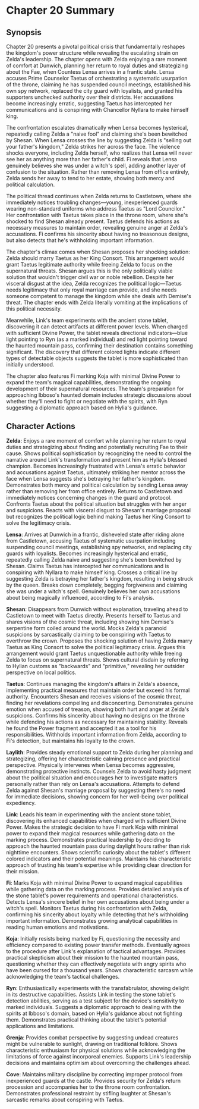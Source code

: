 # Chapter 20 Summary

## Synopsis

Chapter 20 presents a pivotal political crisis that fundamentally reshapes the kingdom's power structure while revealing the escalating strain on Zelda's leadership. The chapter opens with Zelda enjoying a rare moment of comfort at Dunwich, planning her return to royal duties and strategizing about the Fae, when Countess Lensa arrives in a frantic state. Lensa accuses Prime Counselor Taetus of orchestrating a systematic usurpation of the throne, claiming he has suspended council meetings, established his own spy network, replaced the city guard with loyalists, and granted his supporters unchecked authority over their districts. Her accusations become increasingly erratic, suggesting Taetus has intercepted her communications and is conspiring with Chancellor Nyllara to make himself king.

The confrontation escalates dramatically when Lensa becomes hysterical, repeatedly calling Zelda a "naive fool" and claiming she's been bewitched by Shesan. When Lensa crosses the line by suggesting Zelda is "selling out your father's kingdom," Zelda strikes her across the face. The violence shocks everyone, including Zelda herself, who realizes that Lensa will never see her as anything more than her father's child. Fi reveals that Lensa genuinely believes she was under a witch's spell, adding another layer of confusion to the situation. Rather than removing Lensa from office entirely, Zelda sends her away to tend to her estate, showing both mercy and political calculation.

The political thread continues when Zelda returns to Castletown, where she immediately notices troubling changes—young, inexperienced guards wearing non-standard uniforms who address Taetus as "Lord Councilor." Her confrontation with Taetus takes place in the throne room, where she's shocked to find Shesan already present. Taetus defends his actions as necessary measures to maintain order, revealing genuine anger at Zelda's accusations. Fi confirms his sincerity about having no treasonous designs, but also detects that he's withholding important information.

The chapter's climax comes when Shesan proposes her shocking solution: Zelda should marry Taetus as her King Consort. This arrangement would grant Taetus legitimate authority while freeing Zelda to focus on the supernatural threats. Shesan argues this is the only politically viable solution that wouldn't trigger civil war or noble rebellion. Despite her visceral disgust at the idea, Zelda recognizes the political logic—Taetus needs legitimacy that only royal marriage can provide, and she needs someone competent to manage the kingdom while she deals with Demise's threat. The chapter ends with Zelda literally vomiting at the implications of this political necessity.

Meanwhile, Link's team experiments with the ancient stone tablet, discovering it can detect artifacts at different power levels. When charged with sufficient Divine Power, the tablet reveals directional indicators—blue light pointing to Ryn (as a marked individual) and red light pointing toward the haunted mountain pass, confirming their destination contains something significant. The discovery that different colored lights indicate different types of detectable objects suggests the tablet is more sophisticated than initially understood.

The chapter also features Fi marking Koja with minimal Divine Power to expand the team's magical capabilities, demonstrating the ongoing development of their supernatural resources. The team's preparation for approaching Ibboso's haunted domain includes strategic discussions about whether they'll need to fight or negotiate with the spirits, with Ryn suggesting a diplomatic approach based on Hylia's guidance.

## Character Actions

**Zelda**: Enjoys a rare moment of comfort while planning her return to royal duties and strategizing about finding and potentially recruiting Fae to their cause. Shows political sophistication by recognizing the need to control the narrative around Link's transformation and present him as Hylia's blessed champion. Becomes increasingly frustrated with Lensa's erratic behavior and accusations against Taetus, ultimately striking her mentor across the face when Lensa suggests she's betraying her father's kingdom. Demonstrates both mercy and political calculation by sending Lensa away rather than removing her from office entirely. Returns to Castletown and immediately notices concerning changes in the guard and protocol. Confronts Taetus about the political situation but struggles with her anger and suspicions. Reacts with visceral disgust to Shesan's marriage proposal but recognizes the political logic behind making Taetus her King Consort to solve the legitimacy crisis.

**Lensa**: Arrives at Dunwich in a frantic, disheveled state after riding alone from Castletown, accusing Taetus of systematic usurpation including suspending council meetings, establishing spy networks, and replacing city guards with loyalists. Becomes increasingly hysterical and erratic, repeatedly calling Zelda naive and suggesting she's been bewitched by Shesan. Claims Taetus has intercepted her communications and is conspiring with Nyllara to make himself king. Crosses a critical line by suggesting Zelda is betraying her father's kingdom, resulting in being struck by the queen. Breaks down completely, begging forgiveness and claiming she was under a witch's spell. Genuinely believes her own accusations about being magically influenced, according to Fi's analysis.

**Shesan**: Disappears from Dunwich without explanation, traveling ahead to Castletown to meet with Taetus directly. Presents herself to Taetus and shares visions of the cosmic threat, including showing him Demise's serpentine form coiled around the world. Mocks Zelda's paranoid suspicions by sarcastically claiming to be conspiring with Taetus to overthrow the crown. Proposes the shocking solution of having Zelda marry Taetus as King Consort to solve the political legitimacy crisis. Argues this arrangement would grant Taetus unquestionable authority while freeing Zelda to focus on supernatural threats. Shows cultural disdain by referring to Hylian customs as "backwards" and "primitive," revealing her outsider perspective on local politics.

**Taetus**: Continues managing the kingdom's affairs in Zelda's absence, implementing practical measures that maintain order but exceed his formal authority. Encounters Shesan and receives visions of the cosmic threat, finding her revelations compelling and disconcerting. Demonstrates genuine emotion when accused of treason, showing both hurt and anger at Zelda's suspicions. Confirms his sincerity about having no designs on the throne while defending his actions as necessary for maintaining stability. Reveals he found the Power fragment and accepted it as a tool for his responsibilities. Withholds important information from Zelda, according to Fi's detection, but maintains his loyalty to the crown.

**Laylith**: Provides steady emotional support to Zelda during her planning and strategizing, offering her characteristic calming presence and practical perspective. Physically intervenes when Lensa becomes aggressive, demonstrating protective instincts. Counsels Zelda to avoid hasty judgment about the political situation and encourages her to investigate matters personally rather than rely on Lensa's accusations. Attempts to defend Zelda against Shesan's marriage proposal by suggesting there's no need for immediate decisions, showing concern for her well-being over political expediency.

**Link**: Leads his team in experimenting with the ancient stone tablet, discovering its enhanced capabilities when charged with sufficient Divine Power. Makes the strategic decision to have Fi mark Koja with minimal power to expand their magical resources while gathering data on the marking process. Demonstrates practical leadership by deciding to approach the haunted mountain pass during daylight hours rather than risk nighttime encounters. Shows scientific curiosity about the tablet's different colored indicators and their potential meanings. Maintains his characteristic approach of trusting his team's expertise while providing clear direction for their mission.

**Fi**: Marks Koja with minimal Divine Power to expand magical capabilities while gathering data on the marking process. Provides detailed analysis of the stone tablet's power requirements and operational characteristics. Detects Lensa's sincere belief in her own accusations about being under a witch's spell. Monitors Taetus during his confrontation with Zelda, confirming his sincerity about loyalty while detecting that he's withholding important information. Demonstrates growing analytical capabilities in reading human emotions and motivations.

**Koja**: Initially resists being marked by Fi, questioning the necessity and efficiency compared to existing power transfer methods. Eventually agrees to the procedure after Link's explanation of tactical advantages. Provides practical skepticism about their mission to the haunted mountain pass, questioning whether they can effectively negotiate with angry spirits who have been cursed for a thousand years. Shows characteristic sarcasm while acknowledging the team's tactical challenges.

**Ryn**: Enthusiastically experiments with the transfabrulator, showing delight in its destructive capabilities. Assists Link in testing the stone tablet's detection abilities, serving as a test subject for the device's sensitivity to marked individuals. Suggests a diplomatic approach to dealing with the spirits at Ibboso's domain, based on Hylia's guidance about not fighting them. Demonstrates practical thinking about the tablet's potential applications and limitations.

**Grenja**: Provides combat perspective by suggesting undead creatures might be vulnerable to sunlight, drawing on traditional folklore. Shows characteristic enthusiasm for physical solutions while acknowledging the limitations of force against incorporeal enemies. Supports Link's leadership decisions and maintains optimism about overcoming the challenges ahead.

**Cove**: Maintains military discipline by correcting improper protocol from inexperienced guards at the castle. Provides security for Zelda's return procession and accompanies her to the throne room confrontation. Demonstrates professional restraint by stifling laughter at Shesan's sarcastic remarks about conspiring with Taetus.
